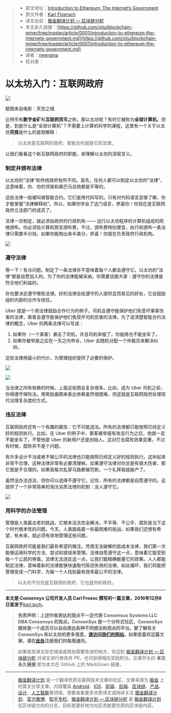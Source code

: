 > * 原文地址：[Introduction to Ethereum: The Internet’s Government](https://media.consensys.net/introduction-to-ethereum-the-internets-government-35bdd25f572a)
> * 原文作者：[Karl Floersch](https://media.consensys.net/@karl_dot_tech?source=post_header_lockup)
> * 译文出自：[掘金翻译计划 — 区块链分舵](https://github.com/xitu/blockchain-miner)
> * 本文永久链接：[https://github.com/xitu/blockchain-miner/tree/master/article/0001/introduction-to-ethereum-the-internets-government.md](https://github.com/xitu/blockchain-miner/tree/master/article/0001/introduction-to-ethereum-the-internets-government.md)
> * 译者：[newraina](https://github.com/newraina)
> * 校对者：

# 以太坊入门：互联网政府

![](https://cdn-images-1.medium.com/max/2000/1*o3P21NH-DV6H81H37aaOgQ.jpeg)

题图来自电影：天空之城

比特币有**数字金矿**和**互联网货币**之称，那以太坊呢？有时它被称为**全球计算机**。但是，到底什么是“全球计算机”？不需要上计算机科学的课程，这里有一个关于以太坊**究竟**是什么的直观解释：

> 以太坊是互联网的政府，智能合约就是它的法律。

让我们看看这个新互联网政府的职能，来理解以太坊的深层含义。

### 制定并颁布法律

以太坊的“法律”和传统政府有所不同。首先，任何人都可以制定以太坊的“法律”，这意味着，你、你的邻居和奥巴马总统都是平等的。

这些法律一般被叫做智能合约。它们是用代码写的。只有对代码语言足够了解，你才能掌握“法律解释权”。所以，如果你学会了这门语言，恭喜你！你现在是互联网政府立法部门的成员了。

法律一旦制定，就必须由政府的行政机构 —— 运行以太坊程序的计算机组成的网络颁布。你必须给计算机预支颁布费。不过，颁布费特别便宜，执行和颁布一条法律只需要半分钱。如果你能掏出来半美分，恭喜！你就在负责政府行政机构。

![](https://cdn-images-1.medium.com/max/800/1*V0BTXtTyQZf9_L4a8Sduwg.png)

### 遵守法律

等一下！有点问题。制定了一条法律并不意味着每个人都会遵守它。以太坊的“法律”都是自愿加入的。为了你的法律能被采纳，你需要说服大家：遵守你的法律是符合他们利益的。

你也要决定遵守哪些法律。好的法律会给遵守的人提供显而易见的好处，它会鼓励组织内部的合作与信任。

Uber 就是一个用法律鼓励合作行为的例子。司机会遵守能保护他们免受坏乘客伤害的法律，乘客会遵守能保护他们免受坏司机伤害的法律。为了说清楚智能合约法律的概念，Uber 的两条法律可以写成：

1.  如果你（一个乘客）袭击了司机，并且司机举报了，你就再也不能坐车了。
2.  如果你被举报之后在一天之内申诉，Uber 会随机分配一个仲裁员来解决纠纷。

这些法律用最小的代价，为管理组织提供了必要的保护。

![](https://cdn-images-1.medium.com/max/800/1*XJdBEHkxgM4QdFvIrFj4Rw.png)

![](https://cdn-images-1.medium.com/max/800/1*8vkzfPhWEk1J6ZBtf1NY3A.png)

当法律之间有依赖的时候，上面这些图会复杂很多。比如，成为 Uber 司机之前，你得遵守保险法。用笑脸画图来表达依赖虽然很困难，但这就是互联网政府处理现代治理复杂度的方式。

### 违反法律

互联网政府还有一个有趣的属性：它不可能违法。所有的法律都只能按照已经定义好的规则执行。比如，在 Uber 的例子中，乘客被举报有攻击行为之后，他就一定不能坐车了，不管他是 Uber 的新用户还是创始人。这对打击腐败效果显著，不过有时候，腐败并不是个问题。

有许多设计不当或者不够公平的法律也只能按照已经定义好的规则执行。这听起来非常不合理，这种法律非常有必要清理掉。如果遵守法律对你总是有很大伤害，那它就是不合理的。如果我每次乱穿马路都被罚款，一个礼拜我就破产了。

虽然没办法违法，但你可以选择不遵守它。记住，所有的法律都是自愿遵守的。这提供了一个非常简单的淘汰劣质法律的机制：没人遵守它。

![](https://cdn-images-1.medium.com/max/800/1*_jJd199zZi3n0oU6jHl7Lw.png)

### 用科学的办法管理

管理是人类最古老的挑战，它根本没法完全解决。不平等、不公平、腐败是当下这个时代根本性的问题。今天，人类面临着一些最困难的挑战，如果我们还想有希望，有未来，就必须有效地管理这些问题。

互联网政府可能是我们最有希望的赌注。凭借无法破解的低成本法律，我们第一次能够运用科学的方法、尝试和错误来管理。法律自愿遵守这一点，意味着它能受到每一个公民的审查。法律无法违反这一点，让我们能精确衡量它的效果。人人都能制定法律，意味着新的法律能够快速取代陈旧失效的法律。如此循环，我们将能把管理变成一门科学，为每一个人找到最有效率最公平的法律。

> 以太坊不仅仅是互联网的政府，它也是你的政府。

* * *

**本文是 Consensys 公司开发人员 Carl Froesc 撰写的一篇文章，2016年12月8日首发于**[_karl.tech_](https://karl.tech/intro-to-ethereum/)。

> **免责声明：上述作者表达的观点不一定代表 Consensus Systems LLC DBA Consensys 的观点。ConsenSys 是一个分布式社区，ConsenSys 媒体是一个成员可以自由表达各种不同想法和观点的平台。要了解有关 ConsenSys 和以太坊的更多信息，**[**请访问我们的网站**](https://consensys.net/)**。如果您喜欢这篇文章，请在**[**此处**](http://consensys.us11.list-manage.com/subscribe?u=947c9b18fc27e0b00fc2ad055&id=257df01285)**注册我们的每周通讯。**

> 如果发现译文存在错误或其他需要改进的地方，欢迎到 [掘金翻译计划 — 区块链分舵](https://github.com/xitu/blockchain-miner) 对译文进行修改并 PR，也可获得相应奖励积分。文章开头的 **本文永久链接** 即为本文在 GitHub 上的 MarkDown 链接。


---

> [掘金翻译计划](https://github.com/xitu/gold-miner) 是一个翻译优质互联网技术文章的社区，文章来源为 [掘金](https://juejin.im) 上的英文分享文章。内容覆盖 [Android](https://github.com/xitu/gold-miner#android)、[iOS](https://github.com/xitu/gold-miner#ios)、[前端](https://github.com/xitu/gold-miner#前端)、[后端](https://github.com/xitu/gold-miner#后端)、[区块链](https://github.com/xitu/gold-miner#区块链)、[产品](https://github.com/xitu/gold-miner#产品)、[设计](https://github.com/xitu/gold-miner#设计)、[人工智能](https://github.com/xitu/gold-miner#人工智能)等领域，想要查看更多优质译文请持续关注 [掘金翻译计划](https://github.com/xitu/gold-miner)、[官方微博](http://weibo.com/juejinfanyi)、[知乎专栏](https://zhuanlan.zhihu.com/juejinfanyi)。[掘金翻译计划 — 区块链分舵](https://github.com/xitu/blockchain-miner) 是 [掘金翻译计划](https://github.com/xitu/gold-miner) 在区块链方向的分支，目标是更好地为社区贡献更优质的区块链内容。
